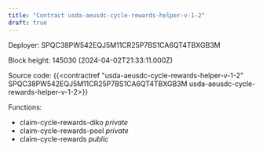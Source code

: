 ```yaml
---
title: "Contract usda-aeusdc-cycle-rewards-helper-v-1-2"
draft: true
---
```

Deployer: SPQC38PW542EQJ5M11CR25P7BS1CA6QT4TBXGB3M


 



Block height: 145030 (2024-04-02T21:33:11.000Z)

Source code: {{<contractref "usda-aeusdc-cycle-rewards-helper-v-1-2" SPQC38PW542EQJ5M11CR25P7BS1CA6QT4TBXGB3M usda-aeusdc-cycle-rewards-helper-v-1-2>}}

Functions:

* claim-cycle-rewards-diko _private_
* claim-cycle-rewards-pool _private_
* claim-cycle-rewards _public_
